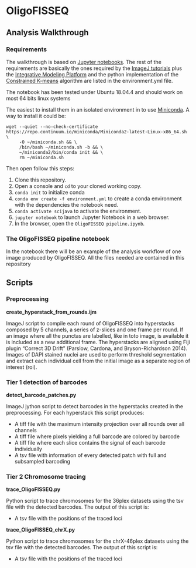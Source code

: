 # OligoFISSEQ

## Analysis Walkthrough

### Requirements

The walkthrough is based on [Jupyter notebooks](https://jupyter.org/install). The rest of the requirements are basically the ones required by the [ImageJ tutorials](https://github.com/imagej/tutorials) plus the [Integrative Modeling Platform](https://integrativemodeling.org/) and the python implementation of the [Constrained K-means](https://github.com/Behrouz-Babaki/COP-Kmeans) algorithm are listed in the environment.yml file.

The notebook has been tested under Ubuntu 18.04.4 and should work on most 64 bits linux systems

The easiest to install them in an isolated environment in to use [Miniconda](https://conda.io/miniconda.html). A way to install it could be:

    wget --quiet --no-check-certificate https://repo.continuum.io/miniconda/Miniconda2-latest-Linux-x86_64.sh \
         -O ~/miniconda.sh && \
         /bin/bash ~/miniconda.sh -b && \
         ~/miniconda2/bin/conda init && \
         rm ~/miniconda.sh

<p>Then open follow this steps:</p>

1. Clone this repository.
2. Open a console and `cd` to your cloned working copy.
3. `conda init` to initialize conda
3. `conda env create -f environment.yml` to create a conda environment with the
   dependencies the notebook need.
4. `conda activate scijava` to activate the environment.
5. `jupyter notebook` to launch Jupyter Notebook in a web browser.
6. In the browser, open the `OligoFISSEQ pipeline.ipynb`.

### The OligoFISSEQ pipeline notebook

<p>In the notebook there will be an example of the analysis workflow of one image produced by OligoFISSEQ. All the files needed are contained in this repository</p>   

## Scripts

### Preprocessing

**create_hyperstack_from_rounds.ijm**
<p>ImageJ script to compile each round of OligoFISSEQ into hyperstacks composed by 5 channels, a series of z-slices and one frame per round. If an image where all the punctas are labelled, like in toto image, is available it is included as a new additional frame. The hyperstacks are aligned using Fiji plugin “Correct 3D Drift” (Parslow, Cardona, and Bryson-Richardson 2014). Images of DAPI stained nuclei are used to perform threshold segmentation and extract each individual cell from the initial image as a separate region of interest (roi).</p>

### Tier 1 detection of barcodes

**detect_barcode_patches.py**
<p>ImageJ jython script to detect barcodes in the hyperstacks created in the preprocessing. For each hyperstack this script produces:</p>

* A tiff file with the maximum intensity projection over all rounds over all channels
* A tiff file where pixels yielding a full barcode are colored by barcode
* A tiff file where each slice contains the signal of each barcode individually
* A tsv file with information of every detected patch with full and subsampled barcoding

### Tier 2 Chromosome tracing

**trace_OligoFISSEQ.py**
<p>Python script to trace chromosomes for the 36plex datasets using the tsv file with the detected barcodes. The output of this script is:</p>

* A tsv file with the positions of the traced loci

**trace_OligoFISSEQ_chrX.py**
<p>Python script to trace chromosomes for the chrX-46plex datasets using the tsv file with the detected barcodes. The output of this script is:</p>

* A tsv file with the positions of the traced loci


